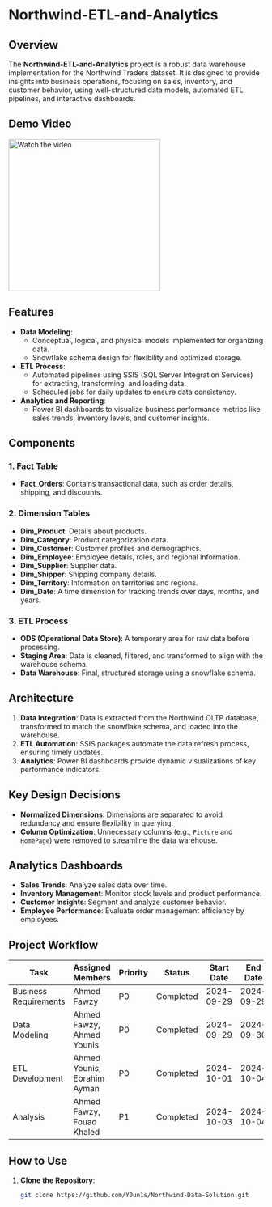 # Northwind-ETL-and-Analytics

## Overview
The **Northwind-ETL-and-Analytics** project is a robust data warehouse implementation for the Northwind Traders dataset. It is designed to provide insights into business operations, focusing on sales, inventory, and customer behavior, using well-structured data models, automated ETL pipelines, and interactive dashboards.
## Demo Video
<a href="https://github.com/Y0un1s/Northwind-Data-Solution/blob/main/Northwind%20Data%20Solution%20Demo.mp4">
  <img src="https://user-images.githubusercontent.com/74038190/235294007-de441046-823e-4eff-89bf-d4df52858b65.gif" alt="Watch the video" width="300">
</a>


## Features
- **Data Modeling**:
  - Conceptual, logical, and physical models implemented for organizing data.
  - Snowflake schema design for flexibility and optimized storage.
- **ETL Process**:
  - Automated pipelines using SSIS (SQL Server Integration Services) for extracting, transforming, and loading data.
  - Scheduled jobs for daily updates to ensure data consistency.
- **Analytics and Reporting**:
  - Power BI dashboards to visualize business performance metrics like sales trends, inventory levels, and customer insights.

## Components
### 1. **Fact Table**
- **Fact_Orders**: Contains transactional data, such as order details, shipping, and discounts.

### 2. **Dimension Tables**
- **Dim_Product**: Details about products.
- **Dim_Category**: Product categorization data.
- **Dim_Customer**: Customer profiles and demographics.
- **Dim_Employee**: Employee details, roles, and regional information.
- **Dim_Supplier**: Supplier data.
- **Dim_Shipper**: Shipping company details.
- **Dim_Territory**: Information on territories and regions.
- **Dim_Date**: A time dimension for tracking trends over days, months, and years.

### 3. **ETL Process**
- **ODS (Operational Data Store)**: A temporary area for raw data before processing.
- **Staging Area**: Data is cleaned, filtered, and transformed to align with the warehouse schema.
- **Data Warehouse**: Final, structured storage using a snowflake schema.

## Architecture
1. **Data Integration**: Data is extracted from the Northwind OLTP database, transformed to match the snowflake schema, and loaded into the warehouse.
2. **ETL Automation**: SSIS packages automate the data refresh process, ensuring timely updates.
3. **Analytics**: Power BI dashboards provide dynamic visualizations of key performance indicators.

## Key Design Decisions
- **Normalized Dimensions**: Dimensions are separated to avoid redundancy and ensure flexibility in querying.
- **Column Optimization**: Unnecessary columns (e.g., `Picture` and `HomePage`) were removed to streamline the data warehouse.

## Analytics Dashboards
- **Sales Trends**: Analyze sales data over time.
- **Inventory Management**: Monitor stock levels and product performance.
- **Customer Insights**: Segment and analyze customer behavior.
- **Employee Performance**: Evaluate order management efficiency by employees.

## Project Workflow
| **Task**              | **Assigned Members**            | **Priority** | **Status**    | **Start Date** | **End Date**   |
|-----------------------|----------------------------------|--------------|---------------|----------------|----------------|
| Business Requirements | Ahmed Fawzy                    | P0           | Completed     | 2024-09-29     | 2024-09-29     |
| Data Modeling         | Ahmed Fawzy, Ahmed Younis      | P0           | Completed     | 2024-09-29     | 2024-09-30     |
| ETL Development       | Ahmed Younis, Ebrahim Ayman    | P0           | Completed     | 2024-10-01     | 2024-10-04     |
| Analysis              | Ahmed Fawzy, Fouad Khaled      | P1           | Completed     | 2024-10-03     | 2024-10-04     |

## How to Use
1. **Clone the Repository**:
   ```bash
   git clone https://github.com/Y0un1s/Northwind-Data-Solution.git
